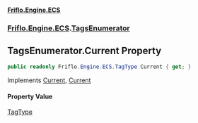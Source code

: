 #### [Friflo.Engine.ECS](index.md#'index')
### [Friflo.Engine.ECS](Friflo.Engine.ECS.md#'Friflo.Engine.ECS').[TagsEnumerator](TagsEnumerator.md#'Friflo.Engine.ECS.TagsEnumerator')

## TagsEnumerator.Current Property

```csharp
public readonly Friflo.Engine.ECS.TagType Current { get; }
```

Implements [Current](https://docs.microsoft.com/en-us/dotnet/api/System.Collections.Generic.IEnumerator-1.Current#'System.Collections.Generic.IEnumerator`1.Current'), [Current](https://docs.microsoft.com/en-us/dotnet/api/System.Collections.IEnumerator.Current#'System.Collections.IEnumerator.Current')

#### Property Value
[TagType](TagType.md#'Friflo.Engine.ECS.TagType')